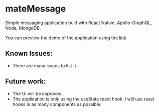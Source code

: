 # mateMessage
Simple messaging application built with React Native, Apollo-GraphQL, Node, MongoDB.

You can preview the demo of the application using the [link](https://drive.google.com/file/d/1FJxg8oMDytmNWWlmI8vrOAc_W1FvT6Kb/view?usp=sharing)

## Known Issues:
* There are many issues to list :)


## Future work:
* The UI will be improved.
* The application is only using the useState react hook. I will use react hooks in as many components as possible.
